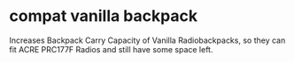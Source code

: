# compat vanilla backpack

Increases Backpack Carry Capacity of Vanilla Radiobackpacks, so they can fit ACRE PRC177F Radios and still have some space left.
